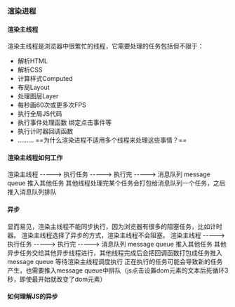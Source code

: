 ### 渲染进程
#### 渲染主线程
渲染主线程是浏览器中很繁忙的线程，它需要处理的任务包括但不限于：
- 解析HTML
- 解析CSS
- 计算样式Computed
- 布局Layout
- 处理图层Layer
- 每秒画60次或更多次FPS
- 执行全局JS代码
- 执行事件处理函数 绑定点击事件等
- 执行计时器回调函数
- .........
==为什么渲染进程不适用多个线程来处理这些事情？==
#### 渲染主线程如何工作
渲染主线程 -----> 执行任务  -----> 执行完 -----> 消息队列 message queue 推入其他任务
	其他线程处理完某个任务会打包给消息队列一个任务，之后推入消息队列排队

#### 异步
显而易见，渲染主线程不能同步执行，因为浏览器有很多的阻塞任务，比如计时器。
渲染主线程选择了异步的方式，渲染主线程不会阻塞。
渲染主线程 -----> 执行任务  -----> 执行完 -----> 消息队列 message queue 推入其他任务
	 其他异步任务交给其他异步线程进行，其他线程完成后会把回调函数打包成任务推入message queue 等待渲染主线程调度执行
	 正在执行的任务可能会导致新的任务产生，也需要推入message queue中排队（js点击设置dom元素的文本后死循环3秒，即使最开始就改变了dom元素）

#### 如何理解JS的异步
